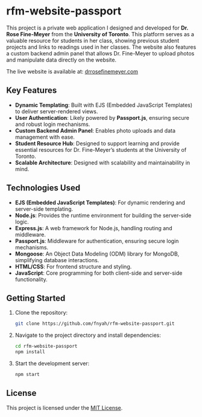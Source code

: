 # rfm-website-passport

This project is a private web application I designed and developed for **Dr. Rose Fine-Meyer** from the **University of Toronto**. This platform serves as a valuable resource for students in her class, showing previous student projects and links to readings used in her classes. The website also features a custom backend admin panel that allows Dr. Fine-Meyer to upload photos and manipulate data directly on the website.

The live website is available at: [drrosefinemeyer.com](https://drrosefinemeyer.com)

## Key Features

- **Dynamic Templating**: Built with EJS (Embedded JavaScript Templates) to deliver server-rendered views.
- **User Authentication**: Likely powered by **Passport.js**, ensuring secure and robust login mechanisms.
- **Custom Backend Admin Panel**: Enables photo uploads and data management with ease.
- **Student Resource Hub**: Designed to support learning and provide essential resources for Dr. Fine-Meyer’s students at the University of Toronto.
- **Scalable Architecture**: Designed with scalability and maintainability in mind.

## Technologies Used

- **EJS (Embedded JavaScript Templates)**: For dynamic rendering and server-side templating.
- **Node.js**: Provides the runtime environment for building the server-side logic.
- **Express.js**: A web framework for Node.js, handling routing and middleware.
- **Passport.js**: Middleware for authentication, ensuring secure login mechanisms.
- **Mongoose**: An Object Data Modeling (ODM) library for MongoDB, simplifying database interactions.
- **HTML/CSS**: For frontend structure and styling.
- **JavaScript**: Core programming for both client-side and server-side functionality.

## Getting Started

1. Clone the repository:
   ```bash
   git clone https://github.com/fnyah/rfm-website-passport.git
   ```
2. Navigate to the project directory and install dependencies:
   ```bash
   cd rfm-website-passport
   npm install
   ```
3. Start the development server:
   ```bash
   npm start
   ```

## License

This project is licensed under the [MIT License](LICENSE).
